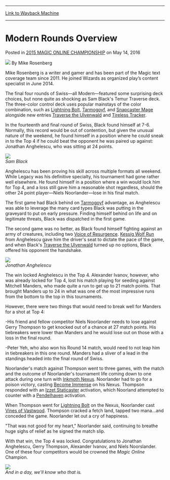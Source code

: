 
---
[Link to Wayback Machine](https://web.archive.org/web/20160519120831/http://magic.wizards.com/en/events/coverage/mtgochamp15/modern-rounds-overview-2016-05-14)

[_metadata_:author]:- "Mike Rosenberg"
[_metadata_:description]:- "The final four rounds of Swiss—all Modern—featured some surprising deck choices, but none quite as shocking as Sam Black's Temur Traverse deck."
[_metadata_:generator]:- "Drupal 7 (http://drupal.org)"
[_metadata_:node]:- "1022886"
[_metadata_:publish_date]:- "2016-05-14"
[_metadata_:source]:- "div-main-content"
[_metadata_:title]:- "Modern Rounds Overview"
[_metadata_:wayback_capture_timestamp]:- "2016-05-19 12:08:31"
[_metadata_:wayback_raw_url]:- "https://web.archive.org/web/20160519120831id_/http://magic.wizards.com/en/events/coverage/mtgochamp15/modern-rounds-overview-2016-05-14"
[_metadata_:wayback_url]:- "http://magic.wizards.com/en/events/coverage/mtgochamp15/modern-rounds-overview-2016-05-14"
---


Modern Rounds Overview
======================



 Posted in [2015 MAGIC ONLINE CHAMPIONSHIP](/en/events/coverage/mtgochamp15)
 on May 14, 2016 






![](https://media.magic.wizards.com/styles/auth_small/public/images/person/n2KoE-g2_bigger.jpeg)
By Mike Rosenberg




 Mike Rosenberg is a writer and gamer and has been part of the Magic text coverage team since 2011. He joined Wizards as organized play’s content specialist in June 2014. 






The final four rounds of Swiss—all Modern—featured some surprising deck choices, but none quite as shocking as Sam Black's Temur Traverse deck. The three-color control deck uses popular mainstays of the color combination, such as [Lightning Bolt](http://gatherer.wizards.com/Pages/Card/Details.aspx?name=Lightning+Bolt), [Tarmogoyf](http://gatherer.wizards.com/Pages/Card/Details.aspx?name=Tarmogoyf), and [Snapcaster Mage](http://gatherer.wizards.com/Pages/Card/Details.aspx?name=Snapcaster+Mage) alongside new entries [Traverse the Ulvenwald](http://gatherer.wizards.com/Pages/Card/Details.aspx?name=Traverse+the+Ulvenwald) and [Tireless Tracker](http://gatherer.wizards.com/Pages/Card/Details.aspx?name=Tireless+Tracker).


In the fourteenth and final round of Swiss, Black found himself at 7-6. Normally, this record would be out of contention, but given the unusual nature of the weekend, he found himself in a position where he could sneak in to the Top 4 if he could beat the opponent he was paired up against: Jonathan Anghelescu, who was sitting at 24 points.


![](https://media.wizards.com/2016/events/mtgochamp15/black_modern.jpg)  
*Sam Black*


Anghelescu has been proving his skill across multiple formats all weekend. While Legacy was his definitive specialty, his tournament had gone rather well elsewhere. He found himself in a position where a win would lock him for Top 4, and a loss still gave him a reasonable shot regardless, should the other 24 point player—Niels Noorlander—lose in his final match.


The first game had Black behind on [Tarmogoyf](http://gatherer.wizards.com/Pages/Card/Details.aspx?name=Tarmogoyf) advantage, as Anghelescu was able to leverage the many card types Black was putting in the graveyard to put on early pressure. Finding himself behind on life and on legitimate threats, Black was dispatched in the first game.


The second game was no better, as Black found himself fighting against an army of creatures, including two [Voice of Resurgence](http://gatherer.wizards.com/Pages/Card/Details.aspx?name=Voice+of+Resurgence). [Kessig Wolf Run](http://gatherer.wizards.com/Pages/Card/Details.aspx?name=Kessig+Wolf+Run) from Anghelescu gave him the driver's seat to dictate the pace of the game, and when Black's [Traverse the Ulvenwald](http://gatherer.wizards.com/Pages/Card/Details.aspx?name=Traverse+the+Ulvenwald) turned up no options, Black offered his opponent the handshake.


![](https://media.wizards.com/2016/events/mtgochamp15/anghelescu_modern.jpg)  
*Jonathan Anghelescu*


The win locked Anghelescu in the Top 4. Alexander Ivanov, however, who was already locked for Top 4, lost his match playing for seeding against Mitchell Manders, who made quite a run to get up to 21 match points. That brought Manders up to 24 in what was one of the most impressive runs from the bottom to the top in this tournaments.


However, there were two things that would need to break well for Manders for a shot at Top 4:


-His friend and fellow competitor Niels Noorlander needs to lose against Gerry Thompson to get knocked out of a chance at 27 match points. His tiebreakers were lower than Manders and he would lose out on those with a loss in the final round.


-Peter Yeh, who also won his Round 14 match, would need to not leap him in tiebreakers in this one round. Manders had a sliver of a lead in the standings headed into the final round of Swiss.


Noorlander's match against Thompson went to three games, with the match and the outcome of Noorlander's tournament life coming down to one attack during one turn with [Inkmoth Nexus](http://gatherer.wizards.com/Pages/Card/Details.aspx?name=Inkmoth+Nexus). Noorlander had to go for a poison victory, casting [Become Immense](http://gatherer.wizards.com/Pages/Card/Details.aspx?name=Become+Immense) on his Nexus. Thompson responded with an [Izzet Staticaster](http://gatherer.wizards.com/Pages/Card/Details.aspx?name=Izzet+Staticaster) activation, which Noorland attempted to counter with a [Pendelhaven](http://gatherer.wizards.com/Pages/Card/Details.aspx?name=Pendelhaven) activation.


When Thompson went for [Lightning Bolt](http://gatherer.wizards.com/Pages/Card/Details.aspx?name=Lightning+Bolt) on the Nexus, Noorlander cast [Vines of Vastwood](http://gatherer.wizards.com/Pages/Card/Details.aspx?name=Vines+of+Vastwood). Thompson cracked a fetch land, tapped two mana...and conceded the game. Noorlander let out a cry of happiness.


"That was not good for my heart," Noorlander said, continuing to breathe huge sighs of relief as he signed the match slip.


With that win, the Top 4 was locked. Congratulations to Jonathan Anghelescu, Gerry Thompson, Alexander Ivanov, and Niels Noorslander. One of these four competitors would be crowned the *Magic Online* Champion.


![](https://media.wizards.com/2016/events/mtgochamp15/EOD2Social.jpg)  
*And in a day, we'll know who that is.*








